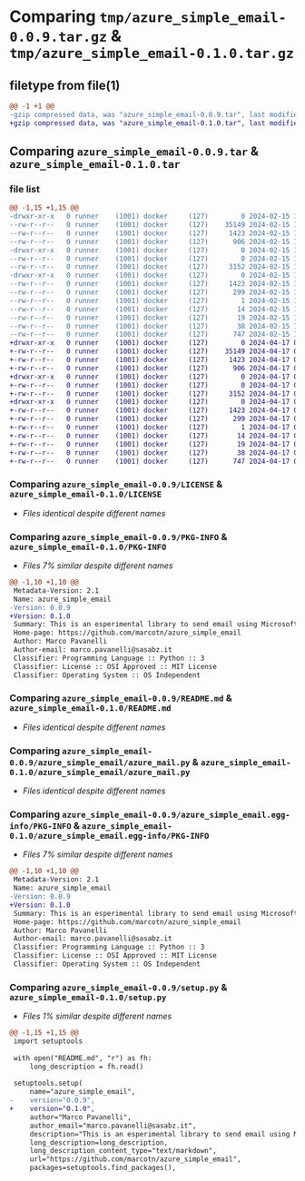 # Comparing `tmp/azure_simple_email-0.0.9.tar.gz` & `tmp/azure_simple_email-0.1.0.tar.gz`

## filetype from file(1)

```diff
@@ -1 +1 @@
-gzip compressed data, was "azure_simple_email-0.0.9.tar", last modified: Thu Feb 15 15:03:44 2024, max compression
+gzip compressed data, was "azure_simple_email-0.1.0.tar", last modified: Wed Apr 17 06:21:33 2024, max compression
```

## Comparing `azure_simple_email-0.0.9.tar` & `azure_simple_email-0.1.0.tar`

### file list

```diff
@@ -1,15 +1,15 @@
-drwxr-xr-x   0 runner    (1001) docker     (127)        0 2024-02-15 15:03:44.135907 azure_simple_email-0.0.9/
--rw-r--r--   0 runner    (1001) docker     (127)    35149 2024-02-15 15:03:32.000000 azure_simple_email-0.0.9/LICENSE
--rw-r--r--   0 runner    (1001) docker     (127)     1423 2024-02-15 15:03:44.135907 azure_simple_email-0.0.9/PKG-INFO
--rw-r--r--   0 runner    (1001) docker     (127)      906 2024-02-15 15:03:32.000000 azure_simple_email-0.0.9/README.md
-drwxr-xr-x   0 runner    (1001) docker     (127)        0 2024-02-15 15:03:44.135907 azure_simple_email-0.0.9/azure_simple_email/
--rw-r--r--   0 runner    (1001) docker     (127)        0 2024-02-15 15:03:32.000000 azure_simple_email-0.0.9/azure_simple_email/__init__.py
--rw-r--r--   0 runner    (1001) docker     (127)     3152 2024-02-15 15:03:32.000000 azure_simple_email-0.0.9/azure_simple_email/azure_mail.py
-drwxr-xr-x   0 runner    (1001) docker     (127)        0 2024-02-15 15:03:44.135907 azure_simple_email-0.0.9/azure_simple_email.egg-info/
--rw-r--r--   0 runner    (1001) docker     (127)     1423 2024-02-15 15:03:44.000000 azure_simple_email-0.0.9/azure_simple_email.egg-info/PKG-INFO
--rw-r--r--   0 runner    (1001) docker     (127)      299 2024-02-15 15:03:44.000000 azure_simple_email-0.0.9/azure_simple_email.egg-info/SOURCES.txt
--rw-r--r--   0 runner    (1001) docker     (127)        1 2024-02-15 15:03:44.000000 azure_simple_email-0.0.9/azure_simple_email.egg-info/dependency_links.txt
--rw-r--r--   0 runner    (1001) docker     (127)       14 2024-02-15 15:03:44.000000 azure_simple_email-0.0.9/azure_simple_email.egg-info/requires.txt
--rw-r--r--   0 runner    (1001) docker     (127)       19 2024-02-15 15:03:44.000000 azure_simple_email-0.0.9/azure_simple_email.egg-info/top_level.txt
--rw-r--r--   0 runner    (1001) docker     (127)       38 2024-02-15 15:03:44.135907 azure_simple_email-0.0.9/setup.cfg
--rw-r--r--   0 runner    (1001) docker     (127)      747 2024-02-15 15:03:32.000000 azure_simple_email-0.0.9/setup.py
+drwxr-xr-x   0 runner    (1001) docker     (127)        0 2024-04-17 06:21:33.459202 azure_simple_email-0.1.0/
+-rw-r--r--   0 runner    (1001) docker     (127)    35149 2024-04-17 06:21:22.000000 azure_simple_email-0.1.0/LICENSE
+-rw-r--r--   0 runner    (1001) docker     (127)     1423 2024-04-17 06:21:33.459202 azure_simple_email-0.1.0/PKG-INFO
+-rw-r--r--   0 runner    (1001) docker     (127)      906 2024-04-17 06:21:22.000000 azure_simple_email-0.1.0/README.md
+drwxr-xr-x   0 runner    (1001) docker     (127)        0 2024-04-17 06:21:33.459202 azure_simple_email-0.1.0/azure_simple_email/
+-rw-r--r--   0 runner    (1001) docker     (127)        0 2024-04-17 06:21:22.000000 azure_simple_email-0.1.0/azure_simple_email/__init__.py
+-rw-r--r--   0 runner    (1001) docker     (127)     3152 2024-04-17 06:21:22.000000 azure_simple_email-0.1.0/azure_simple_email/azure_mail.py
+drwxr-xr-x   0 runner    (1001) docker     (127)        0 2024-04-17 06:21:33.459202 azure_simple_email-0.1.0/azure_simple_email.egg-info/
+-rw-r--r--   0 runner    (1001) docker     (127)     1423 2024-04-17 06:21:33.000000 azure_simple_email-0.1.0/azure_simple_email.egg-info/PKG-INFO
+-rw-r--r--   0 runner    (1001) docker     (127)      299 2024-04-17 06:21:33.000000 azure_simple_email-0.1.0/azure_simple_email.egg-info/SOURCES.txt
+-rw-r--r--   0 runner    (1001) docker     (127)        1 2024-04-17 06:21:33.000000 azure_simple_email-0.1.0/azure_simple_email.egg-info/dependency_links.txt
+-rw-r--r--   0 runner    (1001) docker     (127)       14 2024-04-17 06:21:33.000000 azure_simple_email-0.1.0/azure_simple_email.egg-info/requires.txt
+-rw-r--r--   0 runner    (1001) docker     (127)       19 2024-04-17 06:21:33.000000 azure_simple_email-0.1.0/azure_simple_email.egg-info/top_level.txt
+-rw-r--r--   0 runner    (1001) docker     (127)       38 2024-04-17 06:21:33.459202 azure_simple_email-0.1.0/setup.cfg
+-rw-r--r--   0 runner    (1001) docker     (127)      747 2024-04-17 06:21:22.000000 azure_simple_email-0.1.0/setup.py
```

### Comparing `azure_simple_email-0.0.9/LICENSE` & `azure_simple_email-0.1.0/LICENSE`

 * *Files identical despite different names*

### Comparing `azure_simple_email-0.0.9/PKG-INFO` & `azure_simple_email-0.1.0/PKG-INFO`

 * *Files 7% similar despite different names*

```diff
@@ -1,10 +1,10 @@
 Metadata-Version: 2.1
 Name: azure_simple_email
-Version: 0.0.9
+Version: 0.1.0
 Summary: This is an esperimental library to send email using Microsoft Graph API
 Home-page: https://github.com/marcotn/azure_simple_email
 Author: Marco Pavanelli
 Author-email: marco.pavanelli@sasabz.it
 Classifier: Programming Language :: Python :: 3
 Classifier: License :: OSI Approved :: MIT License
 Classifier: Operating System :: OS Independent
```

### Comparing `azure_simple_email-0.0.9/README.md` & `azure_simple_email-0.1.0/README.md`

 * *Files identical despite different names*

### Comparing `azure_simple_email-0.0.9/azure_simple_email/azure_mail.py` & `azure_simple_email-0.1.0/azure_simple_email/azure_mail.py`

 * *Files identical despite different names*

### Comparing `azure_simple_email-0.0.9/azure_simple_email.egg-info/PKG-INFO` & `azure_simple_email-0.1.0/azure_simple_email.egg-info/PKG-INFO`

 * *Files 7% similar despite different names*

```diff
@@ -1,10 +1,10 @@
 Metadata-Version: 2.1
 Name: azure_simple_email
-Version: 0.0.9
+Version: 0.1.0
 Summary: This is an esperimental library to send email using Microsoft Graph API
 Home-page: https://github.com/marcotn/azure_simple_email
 Author: Marco Pavanelli
 Author-email: marco.pavanelli@sasabz.it
 Classifier: Programming Language :: Python :: 3
 Classifier: License :: OSI Approved :: MIT License
 Classifier: Operating System :: OS Independent
```

### Comparing `azure_simple_email-0.0.9/setup.py` & `azure_simple_email-0.1.0/setup.py`

 * *Files 1% similar despite different names*

```diff
@@ -1,15 +1,15 @@
 import setuptools
 
 with open("README.md", "r") as fh:
     long_description = fh.read()
 
 setuptools.setup(
     name="azure_simple_email",
-    version="0.0.9",
+    version="0.1.0",
     author="Marco Pavanelli",
     author_email="marco.pavanelli@sasabz.it",
     description="This is an esperimental library to send email using Microsoft Graph API",
     long_description=long_description,
     long_description_content_type="text/markdown",
     url="https://github.com/marcotn/azure_simple_email",
     packages=setuptools.find_packages(),
```

